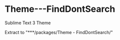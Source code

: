 Theme---FindDontSearch
======================

Sublime Text 3 Theme


Extract to "***/packages/Theme - FindDontSearch/"
